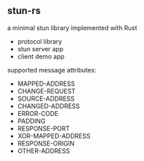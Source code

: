 ## stun-rs
a minimal stun library implemented with Rust 

- protocol library
- stun server app
- client demo app

supported message attributes:

- MAPPED-ADDRESS
- CHANGE-REQUEST
- SOURCE-ADDRESS
- CHANGED-ADDRESS
- ERROR-CODE
- PADDING
- RESPONSE-PORT
- XOR-MAPPED-ADDRESS
- RESPONSE-ORIGIN
- OTHER-ADDRESS

